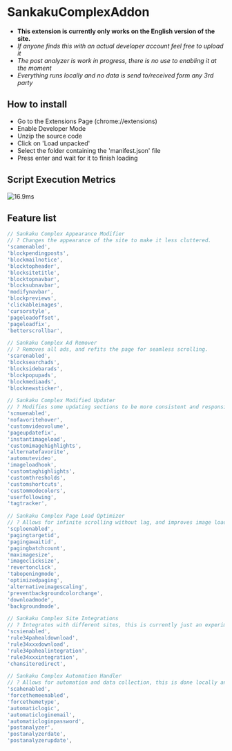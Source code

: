 # SankakuComplexAddon

- **This extension is currently only works on the English version of the site.**
- *If anyone finds this with an actual developer account feel free to upload it*
- *The post analyzer is work in progress, there is no use to enabling it at the moment*
- *Everything runs locally and no data is send to/received form any 3rd party*

## How to install

- Go to the Extensions Page (chrome://extensions)
- Enable Developer Mode
- Unzip the source code
- Click on 'Load unpacked'
- Select the folder containing the 'manifest.json' file
- Press enter and wait for it to finish loading

## Script Execution Metrics

![16.9ms](https://user-images.githubusercontent.com/89601602/178114895-5bdf6223-ab3e-40b2-8b06-85ce48cb796d.png)

## Feature list

```js
// Sankaku Complex Appearance Modifier
// ? Changes the appearance of the site to make it less cluttered.
'scamenabled',
'blockpendingposts',
'blockmailnotice',
'blocktopheader',
'blocksitetitle',
'blocktopnavbar',
'blocksubnavbar',
'modifynavbar',
'blockpreviews',
'clickableimages',
'cursorstyle',
'pageloadoffset',
'pageloadfix',
'betterscrollbar',

// Sankaku Complex Ad Remover
// ? Removes all ads, and refits the page for seamless scrolling.
'scarenabled',
'blocksearchads',
'blocksidebarads',
'blockpopupads',
'blockmediaads',
'blocknewsticker',

// Sankaku Complex Modified Updater
// ? Modifies some updating sections to be more consistent and responsive.
'scmuenabled',
'nofavoritehover',
'customvideovolume',
'pageupdatefix',
'instantimageload',
'customimagehighlights',
'alternatefavorite',
'automutevideo',
'imageloadhook',
'customtaghighlights',
'customthresholds',
'customshortcuts',
'custommodecolors',
'userfollowing',
'tagtracker',

// Sankaku Complex Page Load Optimizer
// ? Allows for infinite scrolling without lag, and improves image loading/scaling.
'scploenabled',
'pagingtargetid',
'pagingawaitid',
'pagingbatchcount',
'maximagesize',
'imageclicksize',
'revertonclick',
'tabopeningmode',
'optimizedpaging',
'alternativeimagescaling',
'preventbackgroundcolorchange',
'downloadmode',
'backgroundmode',

// Sankaku Complex Site Integrations
// ? Integrates with different sites, this is currently just an experiment, although it does function as indented.
'scsienabled',
'rule34pahealdownload',
'rule34xxxdownload',
'rule34pahealintegration',
'rule34xxxintegration',
'chansiteredirect',

// Sankaku Complex Automation Handler
// ? Allows for automation and data collection, this is done locally and is indented for the user, data can be visualized (soon) on the analytics page.
'scahenabled',
'forcethemeenabled',
'forcethemetype',
'automaticlogic',
'automaticloginemail',
'automaticloginpassword',
'postanalyzer',
'postanalyzerdate',
'postanalyzerupdate',
```
